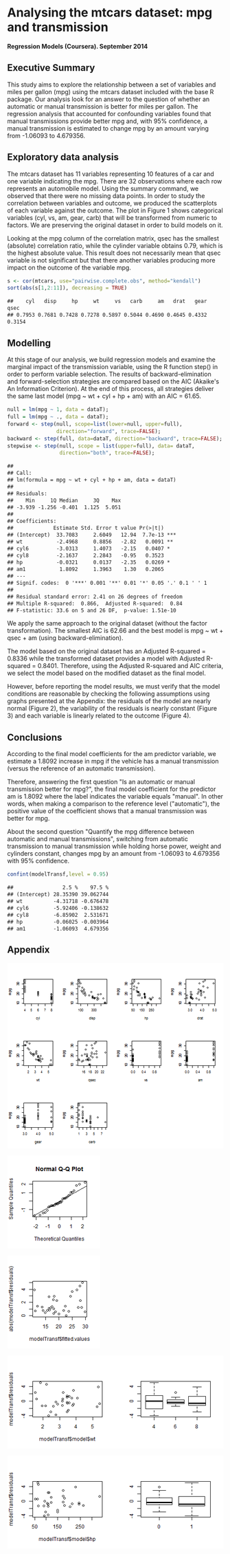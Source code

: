 Analysing the mtcars dataset: mpg and transmission
==================================================
**Regression Models (Coursera). September 2014**

## Executive Summary
This study aims to explore the relationship between a set of variables and miles per gallon (mpg) using the mtcars dataset included with the base R package. Our analysis look for an answer to the question of whether an automatic or manual transmission is better for miles per gallon. The regression analysis that accounted for confounding variables found that manual transmissions provide better mpg and, with 95% confidence, a manual transmission is estimated to change mpg by an amount varying from -1.06093 to 4.679356.


## Exploratory data analysis
The mtcars dataset has 11 variables representing 10 features of a car and  one variable indicating the mpg. There are 32 observations where each row represents an automobile model. Using the summary command, we observed that there were no missing data points. In order to study the correlation between variables and outcome, we produced the scatterplots of each variable against the outcome. The plot in Figure 1 shows categorical variables (cyl, vs, am, gear, carb) that will be transformed from numeric to factors. We are preserving the original dataset in order to build models on it.





Looking at the mpg column of the correlation matrix, qsec has the smallest (absolute) correlation ratio, while the cylinder variable obtains 0.79, which is the highest absolute value. This result does not necessarily mean that qsec variable is not significant but that there another variables producing more impact on the outcome of the variable mpg.


```r
s <- cor(mtcars, use="pairwise.complete.obs", method="kendall")
sort(abs(s[1,2:11]), decreasing = TRUE)
```

```
##    cyl   disp     hp     wt     vs   carb     am   drat   gear   qsec 
## 0.7953 0.7681 0.7428 0.7278 0.5897 0.5044 0.4690 0.4645 0.4332 0.3154
```

## Modelling
At this stage of our analysis, we build regression models and examine the marginal impact of the transmission variable, using the R function step() in order to perform variable selection. The results of backward-elimination and forward-selection strategies are compared based on the AIC (Akaike's An Information Criterion). At the end of this process, all strategies deliver the same last model (mpg ~ wt + cyl + hp + am) with an AIC = 61.65. 


```r
null = lm(mpg ~ 1, data = dataT);
full = lm(mpg ~ ., data = dataT);
forward <- step(null, scope=list(lower=null, upper=full), 
                direction="forward", trace=FALSE);
backward <- step(full, data=dataT, direction="backward", trace=FALSE);
stepwise <- step(null, scope = list(upper=full), data= dataT, 
                 direction="both", trace=FALSE);
```


```
## 
## Call:
## lm(formula = mpg ~ wt + cyl + hp + am, data = dataT)
## 
## Residuals:
##    Min     1Q Median     3Q    Max 
## -3.939 -1.256 -0.401  1.125  5.051 
## 
## Coefficients:
##             Estimate Std. Error t value Pr(>|t|)    
## (Intercept)  33.7083     2.6049   12.94  7.7e-13 ***
## wt           -2.4968     0.8856   -2.82   0.0091 ** 
## cyl6         -3.0313     1.4073   -2.15   0.0407 *  
## cyl8         -2.1637     2.2843   -0.95   0.3523    
## hp           -0.0321     0.0137   -2.35   0.0269 *  
## am1           1.8092     1.3963    1.30   0.2065    
## ---
## Signif. codes:  0 '***' 0.001 '**' 0.01 '*' 0.05 '.' 0.1 ' ' 1
## 
## Residual standard error: 2.41 on 26 degrees of freedom
## Multiple R-squared:  0.866,	Adjusted R-squared:  0.84 
## F-statistic: 33.6 on 5 and 26 DF,  p-value: 1.51e-10
```

We apply the same approach to the original dataset (without the factor transformation). The smallest AIC is 62.66 and the best model is mpg ~ wt + qsec + am (using backward-elimination).



The model based on the original dataset has an Adjusted R-squared = 0.8336  while the transformed dataset provides a model with Adjusted R-squared = 0.8401. Therefore, using the Adjusted R-squared and AIC criteria, we select the model based on the modified dataset as the final model.



However, before reporting the model results, we must verify that the model conditions are reasonable by checking the following assumptions using graphs presented at the Appendix: the residuals of the model are nearly normal (Figure 2), the variability of the residuals is nearly constant (Figure 3) and each variable is linearly related to the outcome (Figure 4).

## Conclusions

According to the final model coefficients for the am predictor variable, we estimate a 1.8092 increase in mpg if the vehicle has a manual transmission (versus the reference of an automatic transmission).

Therefore, answering the first question "Is an automatic or manual transmission better for mpg?", the final model coefficient for the predictor am is 1.8092 where the label indicates the variable equals "manual". In other words, when making a comparison to the reference level ("automatic"), the positive value of the coefficient shows that a manual transmission was better for mpg.

About the second question "Quantify the mpg difference between automatic and manual transmissions", 
switching from automatic transmission to manual transmission while holding horse power, weight and cylinders constant, changes mpg by an amount from -1.06093 to 4.679356 with 95% confidence.


```r
confint(modelTransf,level = 0.95)
```

```
##                2.5 %    97.5 %
## (Intercept) 28.35390 39.062744
## wt          -4.31718 -0.676478
## cyl6        -5.92406 -0.138632
## cyl8        -6.85902  2.531671
## hp          -0.06025 -0.003964
## am1         -1.06093  4.679356
```


## Appendix

![Correlation mpg ~ .](figure/unnamed-chunk-9.png) 

![Normal Probability plot](figure/unnamed-chunk-10.png) 

![Absolute values of residuals against fitted values](figure/unnamed-chunk-11.png) 

![Residuals against wt and cyl](figure/unnamed-chunk-12.png) 

![Residuals against hp and am](figure/unnamed-chunk-13.png) 

